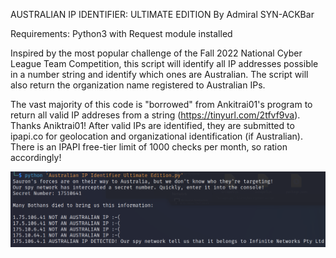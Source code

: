 AUSTRALIAN IP IDENTIFIER: ULTIMATE EDITION
By Admiral SYN-ACKBar

Requirements: Python3 with Request module installed

Inspired by the most popular challenge of the Fall 2022 National Cyber League Team Competition, this script will identify all IP addresses possible in a number string and identify which ones are Australian. The script will also return the organization name registered to Australian IPs.

The vast majority of this code is "borrowed" from Ankitrai01's program to return all valid IP addreses from a string (https://tinyurl.com/2tfvf9va). Thanks Aniktrai01!
After valid IPs are identified, they are submitted to ipapi.co for geolocation and organizational identification (if Australian). There is an IPAPI free-tier limit of 1000 checks per month, so ration accordingly!

![screenshot](https://github.com/AdmiralSYN-ACKbar/Australian-IP-Identifier-Ultimate-Edition/blob/main/screenshot.png "Example Output")
